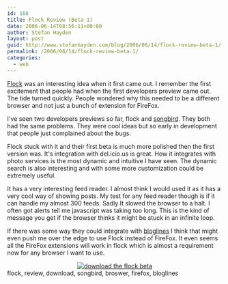 ```yaml
---
id: 166
title: Flock Review (Beta 1)
date: 2006-06-14T08:56:11+00:00
author: Stefan Hayden
layout: post
guid: http://www.stefanhayden.com/blog/2006/06/14/flock-review-beta-1/
permalink: /2006/06/14/flock-review-beta-1/
categories:
  - web
---
```

<a href="http://flock.com/">Flock</a> was an interesting idea when it first came out. I remember the first excitement that people had when the first developers preview came out. The tide turned quickly. People wondered why this needed to be a different browser and not just a bunch of extension for FireFox.

I've seen two developers previews so far, flock and <a href="http://www.songbirdnest.com/">songbird</a>. They both had the same problems. They were cool ideas but so early in development that people just complained about the bugs.

Flock stuck with it and their first beta is much more polished then the first version was. It's integration with del.icio.us is great. How it integrates with photo services is the most dynamic and intuitive I have seen. The dynamic search is also interesting and with some more customization could be extremely useful.

It has a very interesting feed reader. I almost think I would used it as it has a very cool way of showing posts. My test for any feed reader though is if it can handle my almost 300 feeds. Sadly It slowed the browser to a halt. I often got alerts tell me javascript was taking too long. This is the kind of message you get if the browser thinks it might be stuck in an infinite loop.

If there was some way they could integrate with <a href="http://www.bloglines.com/">bloglines</a> I think that might even push me over the edge to use Flock instead of FireFox. It even seems all the FireFox extensions will work in flock which is almost a requirement now for any browser I want to use.
<div style="text-align: center"><a href="http://flock.com/download"><img alt="download the flock beta" title="download the flock beta" src="http://flock.com/themes/flock/images/download.jpg" /></a></div>
<tags>flock, review, download, songbird, broswer, firefox, bloglines</tags>

<!-- ckey="6F3F6FFE" -->